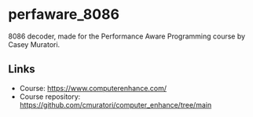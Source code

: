 # perfaware_8086
8086 decoder, made for the Performance Aware Programming course by Casey Muratori.

## Links
- Course: https://www.computerenhance.com/
- Course repository: https://github.com/cmuratori/computer_enhance/tree/main
